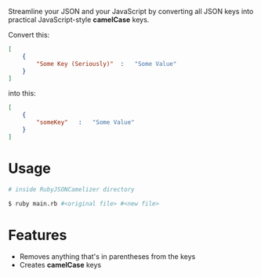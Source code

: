 Streamline your JSON and your JavaScript by converting all JSON keys into practical JavaScript-style **camelCase** keys.

Convert this:

```json
[
	{
		"Some Key (Seriously)"	:	"Some Value"
	}
]
```

into this:

```json
[
	{
		"someKey"	:	"Some Value"
	}
]
```

# Usage

```bash
# inside RubyJSONCamelizer directory

$ ruby main.rb #<original file> #<new file>
```

# Features

- Removes anything that's in parentheses from the keys
- Creates **camelCase** keys